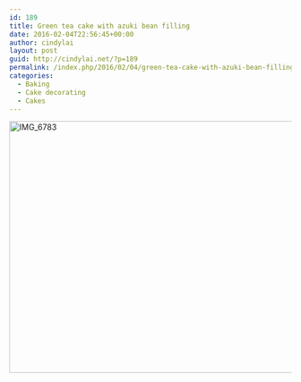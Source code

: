 ```yaml
---
id: 189
title: Green tea cake with azuki bean filling
date: 2016-02-04T22:56:45+00:00
author: cindylai
layout: post
guid: http://cindylai.net/?p=189
permalink: /index.php/2016/02/04/green-tea-cake-with-azuki-bean-filling/
categories:
  - Baking
  - Cake decorating
  - Cakes
---
```

<img class="aligncenter size-large wp-image-190" src="http://cindylai.net/wp-content/uploads/2016/02/IMG_6783-1024x768.jpg" alt="IMG_6783" width="600" height="450" srcset="http://cindylai.net/wp-content/uploads/2016/02/IMG_6783-1024x768.jpg 1024w, http://cindylai.net/wp-content/uploads/2016/02/IMG_6783-300x225.jpg 300w, http://cindylai.net/wp-content/uploads/2016/02/IMG_6783-768x576.jpg 768w" sizes="(max-width: 600px) 100vw, 600px" />